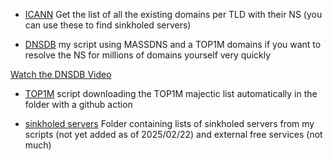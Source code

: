 - [ICANN](ICANN/Get_all_the_domains_with_NS.md) Get the list of all the existing domains per TLD with their NS (you can use these to find sinkholed servers)

- [DNSDB](DNSDB/TOP1M_DNSDB.py) my script using MASSDNS and a TOP1M domains if you want to resolve the NS for millions of domains yourself very quickly

[Watch the DNSDB Video](DNSDB/DNSDB.gif)

- [TOP1M](TOP1M) script downloading the TOP1M majectic list automatically in the folder with a github action

- [sinkholed servers](sinkholed_servers) Folder containing lists of sinkholed servers from my scripts (not yet added as of 2025/02/22) and external free services (not much)
